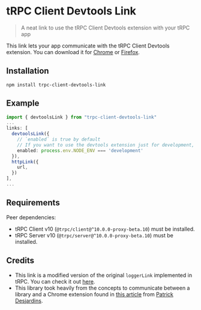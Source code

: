 # tRPC Client Devtools Link

> A neat link to use the tRPC Client Devtools extension with your tRPC app

This link lets your app communicate with the tRPC Client Devtools extension. You can download it for [Chrome](https://chrome.google.com/webstore/detail/trpc-client-devtools/ocolkjnalnkdaclepjmkigefcgngkadb?hl=en&authuser=1) or [Firefox](https://addons.mozilla.org/en-US/firefox/addon/trpc-client-devtools/).

## Installation

```
npm install trpc-client-devtools-link
```

## Example

```ts
import { devtoolsLink } from "trpc-client-devtools-link"
...
links: [
  devtoolsLink({
    // `enabled` is true by default
    // If you want to use the devtools extension just for development, do the following
    enabled: process.env.NODE_ENV === 'development'
  }),
  httpLink({
    url,
  })
],
...
```

## Requirements

Peer dependencies:

- tRPC Client v10 (`@trpc/client@^10.0.0-proxy-beta.10`) must be installed.
- tRPC Server v10 (`@trpc/server@^10.0.0-proxy-beta.10`) must be installed.

## Credits

- This link is a modified version of the original `loggerLink` implemented in tRPC. You can check it out [here](https://github.com/trpc/trpc/blob/main/packages/client/src/links/loggerLink.ts).
- This library took heavily from the concepts to communicate between a library and a Chrome extension found in [this article](https://patrickdesjardins.com/blog/how-to-communicate-from-your-website-to-a-chrome-extension) from [Patrick Desjardins](https://github.com/MrDesjardins).

